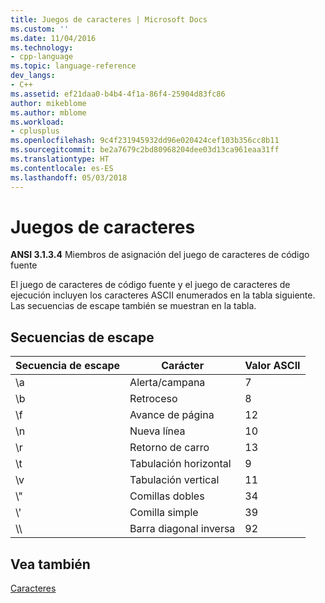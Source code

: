 ```yaml
---
title: Juegos de caracteres | Microsoft Docs
ms.custom: ''
ms.date: 11/04/2016
ms.technology:
- cpp-language
ms.topic: language-reference
dev_langs:
- C++
ms.assetid: ef21daa0-b4b4-4f1a-86f4-25904d83fc86
author: mikeblome
ms.author: mblome
ms.workload:
- cplusplus
ms.openlocfilehash: 9c4f231945932dd96e020424cef103b356cc8b11
ms.sourcegitcommit: be2a7679c2bd80968204dee03d13ca961eaa31ff
ms.translationtype: HT
ms.contentlocale: es-ES
ms.lasthandoff: 05/03/2018
---
```

# <a name="character-sets"></a>Juegos de caracteres

**ANSI 3.1.3.4** Miembros de asignación del juego de caracteres de código fuente

El juego de caracteres de código fuente y el juego de caracteres de ejecución incluyen los caracteres ASCII enumerados en la tabla siguiente. Las secuencias de escape también se muestran en la tabla.

## <a name="escape-sequences"></a>Secuencias de escape

|Secuencia de escape|Carácter|Valor ASCII|
|---------------------|---------------|-----------------|
|&#92;a|Alerta/campana|7|
|&#92;b|Retroceso|8|
|&#92;f|Avance de página|12|
|&#92;n|Nueva línea|10|
|&#92;r|Retorno de carro|13|
|&#92;t|Tabulación horizontal|9|
|&#92;v|Tabulación vertical|11|
|&#92;"|Comillas dobles|34|
|&#92;'|Comilla simple|39|
|&#92;&#92;|Barra diagonal inversa|92|

## <a name="see-also"></a>Vea también

[Caracteres](../c-language/characters.md)<br/>
